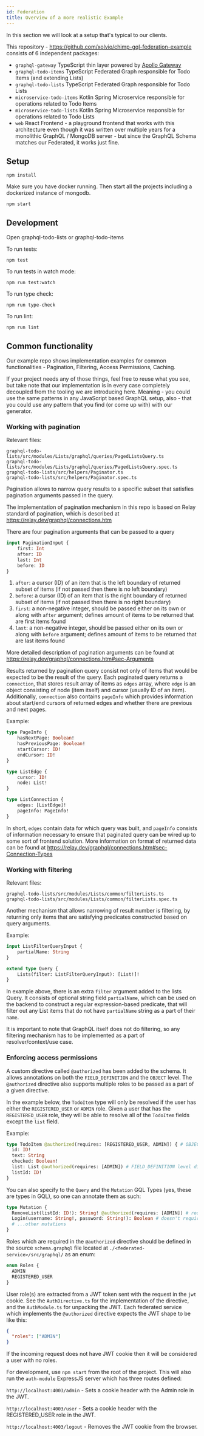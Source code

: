 ```yaml
---
id: Federation
title: Overview of a more realistic Example
---
```


In this section we will look at a setup that's typical to our clients.


This repository - https://github.com/xolvio/chimp-gql-federation-example  consists of 6 independent packages:

- `graphql-gateway` TypeScript thin layer powered by [Apollo Gateway](https://www.apollographql.com/docs/apollo-server/federation/gateway/)
- `graphql-todo-items` TypeScript Federated Graph responsible for Todo Items (and extending Lists)
- `graphql-todo-lists` TypeScript Federated Graph responsible for Todo Lists
- `microservice-todo-items` Kotlin Spring Microservice responsible for operations related to Todo Items
- `microservice-todo-lists` Kotlin Spring Microservice responsible for operations related to Todo Lists
- `web` React Frontend - a playground frontend that works with this architecture even though it was written over multiple years for a monolithic GraphQL / MongoDB server - but since the GraphQL Schema matches our Federated, it works just fine.


## Setup

`npm install`

Make sure you have docker running. Then start all the projects including a dockerized instance of mongodb.

`npm start`

## Development

Open graphql-todo-lists or graphql-todo-items

To run tests:

`npm test`

To run tests in watch mode:

`npm run test:watch`

To run type check:

`npm run type-check`

To run lint:

`npm run lint`

## Common functionality
Our example repo shows implementation examples for common functionalities - Pagination, Filtering, Access Permissions, Caching.

If your project needs any of those things, feel free to reuse what you see, but take note that our implementation is in every case completely decoupled from the tooling we are introducing here. Meaning - you could use the same patterns in any JavaScript based GraphQL setup, also - that you could use any pattern that you find (or come up with) with our generator. 


### Working with pagination

Relevant files:
```
graphql-todo-lists/src/modules/Lists/graphql/queries/PagedListsQuery.ts
graphql-todo-lists/src/modules/Lists/graphql/queries/PagedListsQuery.spec.ts
graphql-todo-lists/src/helpers/Paginator.ts
graphql-todo-lists/src/helpers/Paginator.spec.ts
```

Pagination allows to narrow query results to a specific subset that satisfies pagination arguments passed in the query.

The implementation of pagination mechanism in this repo is based on Relay standard of pagination, which is described at https://relay.dev/graphql/connections.htm

There are four pagination arguments that can be passed to a query

```graphql
input PaginationInput {
    first: Int
    after: ID
    last: Int
    before: ID
}
```

1. `after`: a cursor (ID) of an item that is the left boundary of returned subset of items (if not passed then there is no left boundary)
2. `before`: a cursor (ID) of an item that is the right boundary of returned subset of items (if not passed then there is no right boundary)
3. `first`: a non-negative integer, should be passed either on its own or along with `after` argument; defines amount of items to be returned that are first items found
4. `last`: a non-negative integer, should be passed either on its own or along with `before` argument; defines amount of items to be returned that are last items found

More detailed description of pagination arguments can be found at https://relay.dev/graphql/connections.htm#sec-Arguments

Results returned by pagination query consist not only of items that would be expected to be the result of the query.
Each paginated query returns a `connection`, that stores result array of items as `edges` array, where `edge` is an object consisting of node (item itself) and cursor (usually ID of an item).
Additionally, `connection` also contains `pageInfo` which provides information about start/end cursors of returned edges and whether there are previous and next pages.

Example:

```graphql
type PageInfo {
    hasNextPage: Boolean!
    hasPreviousPage: Boolean!
    startCursor: ID!
    endCursor: ID!
}

type ListEdge {
    cursor: ID!
    node: List!
}

type ListConnection {
    edges: [ListEdge]!
    pageInfo: PageInfo!
}
```

In short, `edges` contain data for which query was built, and `pageInfo` consists of information necessary to ensure that paginated query can be wired up to some sort of frontend solution.
More information on format of returned data can be found at https://relay.dev/graphql/connections.htm#sec-Connection-Types

### Working with filtering

Relevant files:
```
graphql-todo-lists/src/modules/Lists/common/filterLists.ts
graphql-todo-lists/src/modules/Lists/common/filterLists.spec.ts
```

Another mechanism that allows narrowing of result number is filtering, by returning only items that are satisfying predicates constructed based on query arguments.

Example:

```graphql
input ListFilterQueryInput {
    partialName: String
}

extend type Query {
    Lists(filter: ListFilterQueryInput): [List!]!
}
```

In example above, there is an extra `filter` argument added to the lists Query.
It consists of optional string field `partialName`, which can be used on the backend to construct a regular expression-based predicate,
that will filter out any List items that do not have `partialName` string as a part of their `name`.

It is important to note that GraphQL itself does not do filtering, so any filtering mechanism has to be implemented as a part of resolver/context/use case.

### Enforcing access permissions

A custom directive called `@authorized` has been added to the schema. It allows annotations on both the `FIELD_DEFINITION` and the `OBJECT` level. The `@authorized` directive also supports multiple roles to be passed as a part of a given directive.

In the example below, the `TodoItem` type will only be resolved if the user has either the `REGISTERED_USER` or `ADMIN` role. Given a user that has the `REGISTERED_USER` role, they will be able to resolve all of the `TodoItem` fields except the `list` field.

Example:

```graphql
type TodoItem @authorized(requires: [REGISTERED_USER, ADMIN]) { # OBJECT level directive
  id: ID!
  text: String
  checked: Boolean!
  list: List @authorized(requires: [ADMIN]) # FIELD_DEFINITION level directive
  listId: ID!
}
```

You can also specify to the `Query` and the `Mutation` GQL Types (yes, these are types in GQL), so one can annotate them as such:

```graphql
type Mutation {
  RemoveList(listId: ID!): String! @authorized(requires: [ADMIN]) # required a logged in admin 
  Login(username: String!, password: String!): Boolean # doesn't require any access control
  # ...other mutations
}
```

Roles which are required in the `@authorized` directive should be defined in the source `schema.graphql` file located at `./<federated-service>/src/graphql/` as an enum:

```graphql
enum Roles {
  ADMIN
  REGISTERED_USER
}
```

User role(s) are extracted from a JWT token sent with the request in the `jwt` cookie. See the `AuthDirective.ts` for the implementation of the directive, and the `AuthModule.ts` for unpacking the JWT. Each federated service which implements the  `@authorized` directive expects the JWT shape to be like this:

```json
{
  "roles": ["ADMIN"]
}
```
If the incoming request does not have JWT cookie then it will be considered a user with no roles.

For development, use `npm start` from the root of the project. This will also run the `auth-module` ExpressJS server which has three routes defined:

`http://localhost:4003/admin` - Sets a cookie header with the Admin role in the JWT. 

`http://localhost:4003/user` - Sets a cookie header with the REGISTERED_USER role in the JWT. 

`http://localhost:4003/logout` - Removes the JWT cookie from the browser. 
